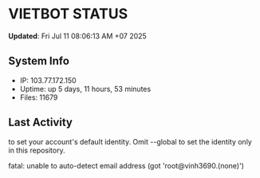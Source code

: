 # VIETBOT STATUS
**Updated**: Fri Jul 11 08:06:13 AM +07 2025

## System Info
- IP: 103.77.172.150
- Uptime: up 5 days, 11 hours, 53 minutes
- Files: 11679

## Last Activity

to set your account's default identity.
Omit --global to set the identity only in this repository.

fatal: unable to auto-detect email address (got 'root@vinh3690.(none)')
